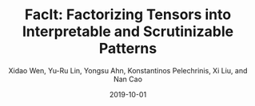 ---
title: "FacIt: Factorizing Tensors into Interpretable and Scrutinizable Patterns"
collection: publications
permalink: /publication/p2-vis-2019-facit
date: 2019-10-01
venue: 'VIS 2019'
author: 'Xidao Wen, Yu-Ru Lin, Yongsu Ahn, Konstantinos Pelechrinis, Xi Liu, and Nan Cao'
paperurl: 'https://par.nsf.gov/servlets/purl/10114521'
citation: 'Your Name, You. (2015). &quot;Paper Title Number 3.&quot; <i>Journal 1</i>. 1(3).'
---